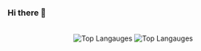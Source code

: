 ### Hi there 👋

<div align="center">
  <br />
  <img alt="Top Langauges" src="https://github-readme-stats.vercel.app/api/top-langs/?username=xnor-bear&title_color=fff&text_color=fff&hide_border=true" />
  <img alt="Top Langauges" src="https://github-readme-stats.vercel.app/api?username=xnor-bear&show_icons=true&title_color=fff&text_color=fff&hide_border=true" />
</div>
